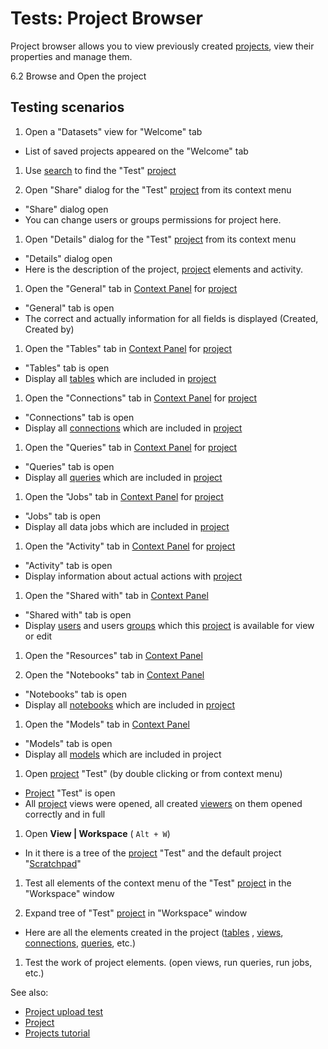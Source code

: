 <!-- TITLE: Tests: Project Browser -->
<!-- SUBTITLE: -->

# Tests: Project Browser

Project browser allows you to view previously created [projects](project.md), view their properties and manage them.

6.2 Browse and Open the project

## Testing scenarios

1. Open a "Datasets" view for "Welcome" tab

* List of saved projects appeared on the "Welcome" tab

1. Use [search](smart-search.md) to find the "Test" [project](project.md)

1. Open "Share" dialog for the "Test" [project](project.md) from its context menu

* "Share" dialog open
* You can change users or groups permissions for project here.

1. Open "Details" dialog for the "Test" [project](project.md) from its context menu

* "Details" dialog open
* Here is the description of the project, [project](project.md) elements and activity.

1. Open the "General" tab in [Context Panel](../datagrok/navigation.md#context-panel)
   for [project](project.md)

* "General" tab is open
* The correct and actually information for all fields is displayed (Created, Created by)

1. Open the "Tables" tab in [Context Panel](../datagrok/navigation.md#context-panel)
   for [project](project.md)

* "Tables" tab is open
* Display all [tables](table.md) which are included in [project](project.md)

1. Open the "Connections" tab in [Context Panel](../datagrok/navigation.md#context-panel)
   for [project](project.md)

* "Connections" tab is open
* Display all [connections](../access/access.md#data-connection) which are included in [project](project.md)

1. Open the "Queries" tab in [Context Panel](../datagrok/navigation.md#context-panel)
   for [project](project.md)

* "Queries" tab is open
* Display all [queries](../access/access.md#data-query) which are included in [project](project.md)

1. Open the "Jobs" tab in [Context Panel](../datagrok/navigation.md#context-panel)
   for [project](project.md)

* "Jobs" tab is open
* Display all data jobs which are included in [project](project.md)

1. Open the "Activity" tab in [Context Panel](../datagrok/navigation.md#context-panel)
   for [project](project.md)

* "Activity" tab is open
* Display information about actual actions with [project](project.md)

1. Open the "Shared with" tab in [Context Panel](../datagrok/navigation.md#context-panel)

* "Shared with" tab is open
* Display [users](../govern/user.md) and users [groups](../govern/group.md) which this [project](project.md) is
  available for view or edit

1. Open the "Resources" tab in [Context Panel](../datagrok/navigation.md#context-panel)

1. Open the "Notebooks" tab in [Context Panel](../datagrok/navigation.md#context-panel)

* "Notebooks" tab is open
* Display all [notebooks](../compute/jupyter-notebook.md) which are included in [project](project.md)

1. Open the "Models" tab in [Context Panel](../datagrok/navigation.md#context-panel)

* "Models" tab is open
* Display all [models](../learn/predictive-modeling.md) which are included in project

1. Open [project](project.md) "Test" (by double clicking or from context menu)

* [Project](project.md) "Test" is open
* All [project](project.md) views were opened, all created [viewers](../visualize/viewers/viewers.md) on them opened correctly
  and in full

1. Open **View | Workspace**  ( ``` Alt + W ```)

* In it there is a tree of the [project](project.md) "Test" and the default project "[Scratchpad](scratchpad.md)"

1. Test all elements of the context menu of the "Test" [project](project.md) in the  "Workspace"
   window

1. Expand tree of "Test" [project](project.md) in "Workspace" window

* Here are all the elements created in the project ([tables](table.md)
  , [views](../visualize/view-layout.md),
  [connections](../access/access.md#data-connection), [queries](../access/access.md#data-query), etc.)

1. Test the work of project elements. (open views, run queries, run jobs, etc.)

See also:

* [Project upload test](../datagrok/upload-project-test.md)
* [Project](project.md)
* [Projects tutorial](../_internal/tutorials/projects.md)
